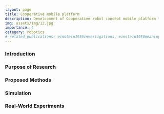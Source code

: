 ```yaml
---
layout: page
title: Cooperative mobile platform
description: Development of Cooperative robot concept mobile platform to interact in a congested environment
img: assets/img/12.jpg
importance: 4
category: robotics
# related_publications: einstein1956investigations, einstein1950meaning
---
```


### Introduction

### Purpose of Research

### Proposed Methods

### Simulation

### Real-World Experiments
